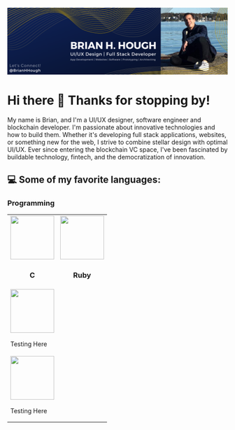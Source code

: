 ![Banner](https://github.com/BrianHHough/BrianHHough/blob/master/images/Banner.png)

# Hi there 👋 Thanks for stopping by!

My name is Brian, and I'm a UI/UX designer, software engineer and blockchain developer. I'm passionate about innovative technologies and how to build them. Whether it's developing full stack applications, websites, or something new for the web, I strive to combine stellar design with optimal UI/UX. Ever since entering the blockchain VC space, I've been fascinated by buildable technology, fintech, and the democratization of innovation.

## 💻 Some of my favorite languages:

### Programming

<table>
<tr>
  <td>
    <img src="https://devicons.github.io/devicon/devicon.git/icons/c/c-original.svg" width=100 height=100>
    <h3 align="center">C</h3>
  </td>
  <td>
    <img src="https://devicons.github.io/devicon/devicon.git/icons/ruby/ruby-original-wordmark.svg" width=100 height=100>
    <h3 align="center">Ruby</h3>
  </td>
</tr>

<tr>
  <td>
    <img src="https://devicons.github.io/devicon/devicon.git/icons/c/c-original.svg" width=100 height=100>
    <p>Testing Here</p>
  </td>
</tr>

<td>
  <img src="https://devicons.github.io/devicon/devicon.git/icons/c/c-original.svg" width=100 height=100>
  <p>Testing Here</p>
</td>

</table>
